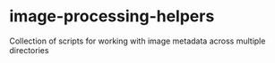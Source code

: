 # image-processing-helpers
Collection of scripts for working with image metadata across multiple directories
